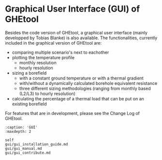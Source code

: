 # Graphical User Interface (GUI) of GHEtool

Besides the code version of GHEtool, a graphical user interface (mainly developped by Tobias Blanke) is also available.
The functionalities, currently included in the graphical version of GHEtool are:

- comparing multiple scenario's next to eachother
- plotting the temperature profile
	- monthly resolution
	- hourly resolution
- sizing a borefield
	- with a constant ground temperature or with a thermal gradient
	- with/without a dynamically calculated borehole equivalent resistance
	- three different sizing methodologies (ranging from monthly based (L2/L3) to hourly resolution)
- calculating the percentage of a thermal load that can be put on an existing borefield

For features that are in development, please see the Change Log of GHEtool.

```{toctree}
:caption: 'GUI'
:maxdepth: 2

self
gui/gui_installation_guide.md
gui/gui_manual.md
gui/gui_contribute.md
```